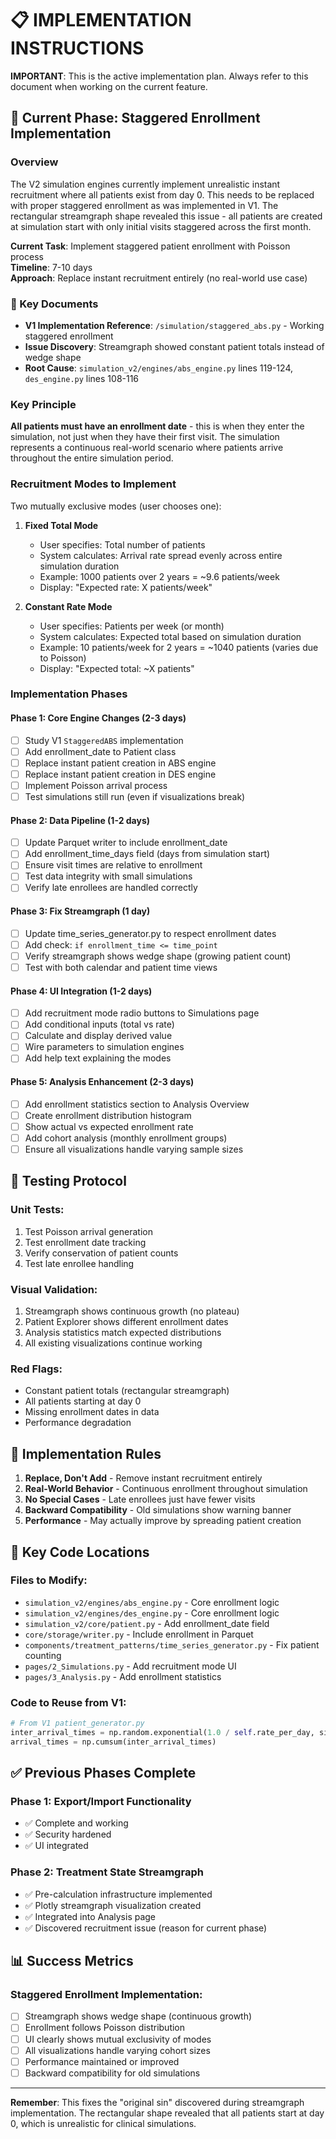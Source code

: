 # 📋 IMPLEMENTATION INSTRUCTIONS

**IMPORTANT**: This is the active implementation plan. Always refer to this document when working on the current feature.

## 🚀 Current Phase: Staggered Enrollment Implementation

### Overview
The V2 simulation engines currently implement unrealistic instant recruitment where all patients exist from day 0. This needs to be replaced with proper staggered enrollment as was implemented in V1. The rectangular streamgraph shape revealed this issue - all patients are created at simulation start with only initial visits staggered across the first month.

**Current Task**: Implement staggered patient enrollment with Poisson process  
**Timeline**: 7-10 days  
**Approach**: Replace instant recruitment entirely (no real-world use case)

### 📍 Key Documents
- **V1 Implementation Reference**: `/simulation/staggered_abs.py` - Working staggered enrollment
- **Issue Discovery**: Streamgraph showed constant patient totals instead of wedge shape
- **Root Cause**: `simulation_v2/engines/abs_engine.py` lines 119-124, `des_engine.py` lines 108-116

### Key Principle
**All patients must have an enrollment date** - this is when they enter the simulation, not just when they have their first visit. The simulation represents a continuous real-world scenario where patients arrive throughout the entire simulation period.

### Recruitment Modes to Implement

Two mutually exclusive modes (user chooses one):

1. **Fixed Total Mode**
   - User specifies: Total number of patients
   - System calculates: Arrival rate spread evenly across entire simulation duration
   - Example: 1000 patients over 2 years = ~9.6 patients/week
   - Display: "Expected rate: X patients/week"

2. **Constant Rate Mode**  
   - User specifies: Patients per week (or month)
   - System calculates: Expected total based on simulation duration
   - Example: 10 patients/week for 2 years = ~1040 patients (varies due to Poisson)
   - Display: "Expected total: ~X patients"

### Implementation Phases

#### Phase 1: Core Engine Changes (2-3 days)
- [ ] Study V1 `StaggeredABS` implementation
- [ ] Add enrollment_date to Patient class
- [ ] Replace instant patient creation in ABS engine
- [ ] Replace instant patient creation in DES engine
- [ ] Implement Poisson arrival process
- [ ] Test simulations still run (even if visualizations break)

#### Phase 2: Data Pipeline (1-2 days)
- [ ] Update Parquet writer to include enrollment_date
- [ ] Add enrollment_time_days field (days from simulation start)
- [ ] Ensure visit times are relative to enrollment
- [ ] Test data integrity with small simulations
- [ ] Verify late enrollees are handled correctly

#### Phase 3: Fix Streamgraph (1 day)
- [ ] Update time_series_generator.py to respect enrollment dates
- [ ] Add check: `if enrollment_time <= time_point`
- [ ] Verify streamgraph shows wedge shape (growing patient count)
- [ ] Test with both calendar and patient time views

#### Phase 4: UI Integration (1-2 days)
- [ ] Add recruitment mode radio buttons to Simulations page
- [ ] Add conditional inputs (total vs rate)
- [ ] Calculate and display derived value
- [ ] Wire parameters to simulation engines
- [ ] Add help text explaining the modes

#### Phase 5: Analysis Enhancement (2-3 days)
- [ ] Add enrollment statistics section to Analysis Overview
- [ ] Create enrollment distribution histogram
- [ ] Show actual vs expected enrollment rate
- [ ] Add cohort analysis (monthly enrollment groups)
- [ ] Ensure all visualizations handle varying sample sizes

## 🧪 Testing Protocol

### Unit Tests:
1. Test Poisson arrival generation
2. Test enrollment date tracking
3. Verify conservation of patient counts
4. Test late enrollee handling

### Visual Validation:
1. Streamgraph shows continuous growth (no plateau)
2. Patient Explorer shows different enrollment dates
3. Analysis statistics match expected distributions
4. All existing visualizations continue working

### Red Flags:
- Constant patient totals (rectangular streamgraph)
- All patients starting at day 0
- Missing enrollment dates in data
- Performance degradation

## 📏 Implementation Rules

1. **Replace, Don't Add** - Remove instant recruitment entirely
2. **Real-World Behavior** - Continuous enrollment throughout simulation
3. **No Special Cases** - Late enrollees just have fewer visits
4. **Backward Compatibility** - Old simulations show warning banner
5. **Performance** - May actually improve by spreading patient creation

## 🔧 Key Code Locations

### Files to Modify:
- `simulation_v2/engines/abs_engine.py` - Core enrollment logic
- `simulation_v2/engines/des_engine.py` - Core enrollment logic
- `simulation_v2/core/patient.py` - Add enrollment_date field
- `core/storage/writer.py` - Include enrollment in Parquet
- `components/treatment_patterns/time_series_generator.py` - Fix patient counting
- `pages/2_Simulations.py` - Add recruitment mode UI
- `pages/3_Analysis.py` - Add enrollment statistics

### Code to Reuse from V1:
```python
# From V1 patient_generator.py
inter_arrival_times = np.random.exponential(1.0 / self.rate_per_day, size=estimated_patients)
arrival_times = np.cumsum(inter_arrival_times)
```

## ✅ Previous Phases Complete

### Phase 1: Export/Import Functionality
- ✅ Complete and working
- ✅ Security hardened
- ✅ UI integrated

### Phase 2: Treatment State Streamgraph
- ✅ Pre-calculation infrastructure implemented
- ✅ Plotly streamgraph visualization created
- ✅ Integrated into Analysis page
- ✅ Discovered recruitment issue (reason for current phase)

## 📊 Success Metrics

### Staggered Enrollment Implementation:
- [ ] Streamgraph shows wedge shape (continuous growth)
- [ ] Enrollment follows Poisson distribution
- [ ] UI clearly shows mutual exclusivity of modes
- [ ] All visualizations handle varying cohort sizes
- [ ] Performance maintained or improved
- [ ] Backward compatibility for old simulations

---

**Remember**: This fixes the "original sin" discovered during streamgraph implementation. The rectangular shape revealed that all patients start at day 0, which is unrealistic for clinical simulations.